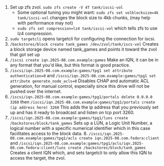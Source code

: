 1. Set up zfs zvol. `sudo zfs create -V 4T tank/iscsi-vol`
	- Some optional tuning you might want: `sudo zfs set volblocksize=4k tank/iscsi-vol` changes the block size to 4kb chunks, (may help with performance may not)
	- `sudo zfs set compression=lz4 tank/iscsi-vol` which tells zfs to use lz4 compression.
2. `sudo targetcli` opens targetcli for configuring the connection for iscsi.
3. `/backstores/block create tank_games /dev/zvol/tank/iscs-vol` Creates a block storage device named tank_games and points it toward the zvol that got set up
4. `/iscsi create iqn.2025-08.com.example:games` Make an IQN, it can be in any format that you'd like, but this format is good practice. 
5. ``/iscsi/iqn.2025-08.com.example:games/tpg1 set attribute authentication=0`` and `/iscsi/iqn.2025-08.com.example:games/tpg1 set attribute generate_node_acls=0` Disables CHAP and automatic ACL generation, for manual control, especially since this drive will not be pushed over the internet.
6. `/iscsi/iqn.2025-08.com.example:games/tpg1/portals delete 0.0.0.0 3260` then `/iscsi/iqn.2025-08.com.example:games/tpg1/portals create (ip address here) 3260` This adds the ip address that you previously set up and has it ready to broadcast and listen on tcp port 3260.
7. ``/iscsi/iqn.2025-08.com.example:games/tpg1/luns create /backstores/block/tank_games`` Sets up a LUN, a Logic Unit Number, a logical number with a specific numerical identifier which in this case facilitates access to the block data.
	8. ``/iscsi/iqn.2025-08.com.example:games/tpg1/acls create iqn.2025-08.com.fedora:client`` and `/iscsi/iqn.2025-08.com.example:games/tpg1/acls/iqn.2025-08.com.fedora:client/luns create /backstores/block/tank_games` Creates a client IQN which, and sets targetcli to only allow this IQN to access the target, the zvol. 